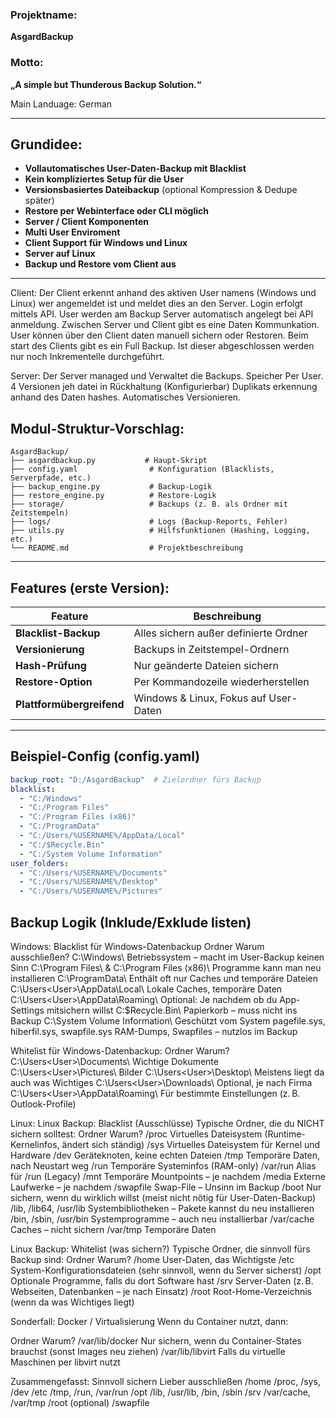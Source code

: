 ### **Projektname:**

**AsgardBackup**

### **Motto:**
**„A simple but Thunderous Backup Solution.“**

Main Landuage: German

---

## **Grundidee:**

* **Vollautomatisches User-Daten-Backup mit Blacklist**
* **Kein kompliziertes Setup für die User**
* **Versionsbasiertes Dateibackup** (optional Kompression & Dedupe später)
* **Restore per Webinterface oder CLI möglich**
* **Server / Client Komponenten**
* **Multi User Enviroment**
* **Client Support für Windows und Linux**
* **Server auf Linux**
* **Backup und Restore vom Client aus**

---

Client:
Der Client erkennt anhand des aktiven User namens (Windows und Linux) wer angemeldet ist und meldet dies an den Server. Login erfolgt mittels API.
User werden am Backup Server automatisch angelegt bei API anmeldung.
Zwischen Server und Client gibt es eine Daten Kommunkation.
User können über den Client daten manuell sichern oder Restoren.
Beim start des Clients gibt es ein Full Backup. Ist dieser abgeschlossen werden nur noch Inkrementelle durchgeführt.

Server:
Der Server managed und Verwaltet die Backups.
Speicher Per User.
4 Versionen jeh datei in Rückhaltung (Konfigurierbar)
Duplikats erkennung anhand des Daten hashes. Automatisches Versionieren.


## **Modul-Struktur-Vorschlag:**

```
AsgardBackup/
├── asgardbackup.py           # Haupt-Skript
├── config.yaml                # Konfiguration (Blacklists, Serverpfade, etc.)
├── backup_engine.py           # Backup-Logik
├── restore_engine.py          # Restore-Logik
├── storage/                   # Backups (z. B. als Ordner mit Zeitstempeln)
├── logs/                      # Logs (Backup-Reports, Fehler)
├── utils.py                   # Hilfsfunktionen (Hashing, Logging, etc.)
└── README.md                  # Projektbeschreibung
```

---

## **Features (erste Version):**

| Feature                   | Beschreibung                          |
| ------------------------- | ------------------------------------- |
| **Blacklist-Backup**      | Alles sichern außer definierte Ordner |
| **Versionierung**         | Backups in Zeitstempel-Ordnern        |
| **Hash-Prüfung**          | Nur geänderte Dateien sichern         |
| **Restore-Option**        | Per Kommandozeile wiederherstellen    |
| **Plattformübergreifend** | Windows & Linux, Fokus auf User-Daten |

---

## **Beispiel-Config (config.yaml)**

```yaml
backup_root: "D:/AsgardBackup"  # Zielordner fürs Backup
blacklist:
  - "C:/Windows"
  - "C:/Program Files"
  - "C:/Program Files (x86)"
  - "C:/ProgramData"
  - "C:/Users/%USERNAME%/AppData/Local"
  - "C:/$Recycle.Bin"
  - "C:/System Volume Information"
user_folders:
  - "C:/Users/%USERNAME%/Documents"
  - "C:/Users/%USERNAME%/Desktop"
  - "C:/Users/%USERNAME%/Pictures"
```

## Backup Logik (Inklude/Exklude listen)

Windows:
Blacklist für Windows-Datenbackup
Ordner	Warum ausschließen?
C:\Windows\	Betriebssystem – macht im User-Backup keinen Sinn
C:\Program Files\ & C:\Program Files (x86)\	Programme kann man neu installieren
C:\ProgramData\	Enthält oft nur Caches und temporäre Dateien
C:\Users\<User>\AppData\Local\	Lokale Caches, temporäre Daten
C:\Users\<User>\AppData\Roaming\	Optional: Je nachdem ob du App-Settings mitsichern willst
C:\$Recycle.Bin\	Papierkorb – muss nicht ins Backup
C:\System Volume Information\	Geschützt vom System
pagefile.sys, hiberfil.sys, swapfile.sys	RAM-Dumps, Swapfiles – nutzlos im Backup

Whitelist für Windows-Datenbackup:
Ordner	Warum?
C:\Users\<User>\Documents\	Wichtige Dokumente
C:\Users\<User>\Pictures\	Bilder
C:\Users\<User>\Desktop\	Meistens liegt da auch was Wichtiges
C:\Users\<User>\Downloads\	Optional, je nach Firma
C:\Users\<User>\AppData\Roaming\	Für bestimmte Einstellungen (z. B. Outlook-Profile)

Linux:
Linux Backup: Blacklist (Ausschlüsse)
Typische Ordner, die du NICHT sichern solltest:
Ordner	Warum?
/proc	Virtuelles Dateisystem (Runtime-Kernelinfos, ändert sich ständig)
/sys	Virtuelles Dateisystem für Kernel und Hardware
/dev	Geräteknoten, keine echten Dateien
/tmp	Temporäre Daten, nach Neustart weg
/run	Temporäre Systeminfos (RAM-only)
/var/run	Alias für /run (Legacy)
/mnt	Temporäre Mountpoints – je nachdem
/media	Externe Laufwerke – je nachdem
/swapfile	Swap-File – Unsinn im Backup
/boot	Nur sichern, wenn du wirklich willst (meist nicht nötig für User-Daten-Backup)
/lib, /lib64, /usr/lib	Systembibliotheken – Pakete kannst du neu installieren
/bin, /sbin, /usr/bin	Systemprogramme – auch neu installierbar
/var/cache	Caches – nicht sichern
/var/tmp	Temporäre Daten

Linux Backup: Whitelist (was sichern?)
Typische Ordner, die sinnvoll fürs Backup sind:
Ordner	Warum?
/home	User-Daten, das Wichtigste
/etc	System-Konfigurationsdateien (sehr sinnvoll, wenn du Server sicherst)
/opt	Optionale Programme, falls du dort Software hast
/srv	Server-Daten (z. B. Webseiten, Datenbanken – je nach Einsatz)
/root	Root-Home-Verzeichnis (wenn da was Wichtiges liegt)

Sonderfall: Docker / Virtualisierung
Wenn du Container nutzt, dann:

Ordner	Warum?
/var/lib/docker	Nur sichern, wenn du Container-States brauchst (sonst Images neu ziehen)
/var/lib/libvirt	Falls du virtuelle Maschinen per libvirt nutzt

Zusammengefasst:
Sinnvoll sichern	Lieber ausschließen
/home	/proc, /sys, /dev
/etc	/tmp, /run, /var/run
/opt	/lib, /usr/lib, /bin, /sbin
/srv	/var/cache, /var/tmp
/root (optional)	/swapfile
